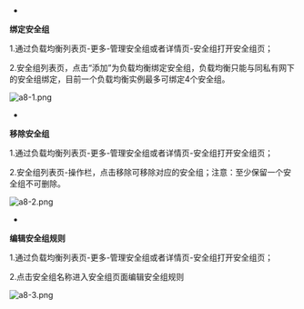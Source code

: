 * 
**绑定安全组**

1.通过负载均衡列表页-更多-管理安全组或者详情页-安全组打开安全组页；

2.安全组列表页，点击“添加”为负载均衡绑定安全组，负载均衡只能与同私有网下的安全组绑定，目前一个负载均衡实例最多可绑定4个安全组。

![a8-1.png](https://img1.jcloudcs.com/cms/439e9478-3821-463c-b4e7-f0720136624420180629023332.png)

* 
**移除安全组**

1.通过负载均衡列表页-更多-管理安全组或者详情页-安全组打开安全组页；

2.安全组列表页-操作栏，点击移除可移除对应的安全组；注意：至少保留一个安全组不可删除。

![a8-2.png](https://img1.jcloudcs.com/cms/f12824d5-0cdf-402e-a35b-46b0807215d420180629023350.png)

* 
**编辑安全组规则**

1.通过负载均衡列表页-更多-管理安全组或者详情页-安全组打开安全组页；

2.点击安全组名称进入安全组页面编辑安全组规则

![a8-3.png](https://img1.jcloudcs.com/cms/71596052-130a-4988-af93-76e4f3e8f18720180629023417.png)